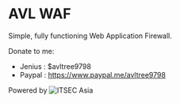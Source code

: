 # AVL WAF
Simple, fully functioning Web Application Firewall.

Donate to me:
- Jenius : $avltree9798
- Paypal : https://www.paypal.me/avltree9798


Powered by
![ITSEC Asia](https://www.itsec.asia/f699ff6a49639bd64ca01793296810f1.svg)
